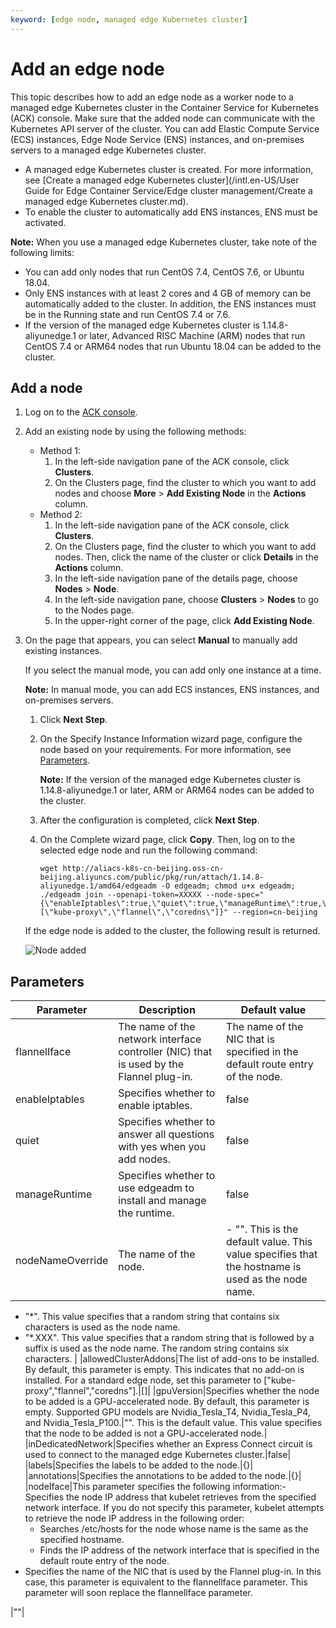 ```yaml
---
keyword: [edge node, managed edge Kubernetes cluster]
---
```


# Add an edge node

This topic describes how to add an edge node as a worker node to a managed edge Kubernetes cluster in the Container Service for Kubernetes \(ACK\) console. Make sure that the added node can communicate with the Kubernetes API server of the cluster. You can add Elastic Compute Service \(ECS\) instances, Edge Node Service \(ENS\) instances, and on-premises servers to a managed edge Kubernetes cluster.

-   A managed edge Kubernetes cluster is created. For more information, see [Create a managed edge Kubernetes cluster](/intl.en-US/User Guide for Edge Container Service/Edge cluster management/Create a managed edge Kubernetes cluster.md).
-   To enable the cluster to automatically add ENS instances, ENS must be activated.

**Note:** When you use a managed edge Kubernetes cluster, take note of the following limits:

-   You can add only nodes that run CentOS 7.4, CentOS 7.6, or Ubuntu 18.04.
-   Only ENS instances with at least 2 cores and 4 GB of memory can be automatically added to the cluster. In addition, the ENS instances must be in the Running state and run CentOS 7.4 or 7.6.
-   If the version of the managed edge Kubernetes cluster is 1.14.8-aliyunedge.1 or later, Advanced RISC Machine \(ARM\) nodes that run CentOS 7.4 or ARM64 nodes that run Ubuntu 18.04 can be added to the cluster.

## Add a node

1.  Log on to the [ACK console](https://cs.console.aliyun.com).

2.  Add an existing node by using the following methods:

    -   Method 1:
        1.  In the left-side navigation pane of the ACK console, click **Clusters**.
        2.  On the Clusters page, find the cluster to which you want to add nodes and choose **More** \> **Add Existing Node** in the **Actions** column.
    -   Method 2:
        1.  In the left-side navigation pane of the ACK console, click **Clusters**.
        2.  On the Clusters page, find the cluster to which you want to add nodes. Then, click the name of the cluster or click **Details** in the **Actions** column.
        3.  In the left-side navigation pane of the details page, choose **Nodes** \> **Node**.
        4.  In the left-side navigation pane, choose **Clusters** \> **Nodes** to go to the Nodes page.
        5.  In the upper-right corner of the page, click **Add Existing Node**.
3.  On the page that appears, you can select **Manual** to manually add existing instances.

    If you select the manual mode, you can add only one instance at a time.

    **Note:** In manual mode, you can add ECS instances, ENS instances, and on-premises servers.

    1.  Click **Next Step**.
    2.  On the Specify Instance Information wizard page, configure the node based on your requirements. For more information, see [Parameters](#section_640_7ra_xed).

        **Note:** If the version of the managed edge Kubernetes cluster is 1.14.8-aliyunedge.1 or later, ARM or ARM64 nodes can be added to the cluster.

    3.  After the configuration is completed, click **Next Step**.
    4.  On the Complete wizard page, click **Copy**. Then, log on to the selected edge node and run the following command:

        ```
        wget http://aliacs-k8s-cn-beijing.oss-cn-beijing.aliyuncs.com/public/pkg/run/attach/1.14.8-aliyunedge.1/amd64/edgeadm -O edgeadm; chmod u+x edgeadm; ./edgeadm join --openapi-token=XXXXX --node-spec="{\"enableIptables\":true,\"quiet\":true,\"manageRuntime\":true,\"nodeNameOverride\":\"*.ack.edge\",\"allowedClusterAddons\":[\"kube-proxy\",\"flannel\",\"coredns\"]}" --region=cn-beijing
        ```

    If the edge node is added to the cluster, the following result is returned.

    ![Node added](https://static-aliyun-doc.oss-accelerate.aliyuncs.com/assets/img/en-US/9883068951/p52432.png)


## Parameters

|Parameter|Description|Default value|
|---------|-----------|-------------|
|flannelIface|The name of the network interface controller \(NIC\) that is used by the Flannel plug-in.|The name of the NIC that is specified in the default route entry of the node.|
|enableIptables|Specifies whether to enable iptables.|false|
|quiet|Specifies whether to answer all questions with yes when you add nodes.|false|
|manageRuntime|Specifies whether to use edgeadm to install and manage the runtime.|false|
|nodeNameOverride|The name of the node.|-   "". This is the default value. This value specifies that the hostname is used as the node name.
-   "\*". This value specifies that a random string that contains six characters is used as the node name.
-   "\*.XXX". This value specifies that a random string that is followed by a suffix is used as the node name. The random string contains six characters. |
|allowedClusterAddons|The list of add-ons to be installed. By default, this parameter is empty. This indicates that no add-on is installed. For a standard edge node, set this parameter to \["kube-proxy","flannel","coredns"\].|\[\]|
|gpuVersion|Specifies whether the node to be added is a GPU-accelerated node. By default, this parameter is empty. Supported GPU models are Nvidia\_Tesla\_T4, Nvidia\_Tesla\_P4, and Nvidia\_Tesla\_P100.|"". This is the default value. This value specifies that the node to be added is not a GPU-accelerated node.|
|inDedicatedNetwork|Specifies whether an Express Connect circuit is used to connect to the managed edge Kubernetes cluster.|false|
|labels|Specifies the labels to be added to the node.|\{\}|
|annotations|Specifies the annotations to be added to the node.|\{\}|
|nodeIface|This parameter specifies the following information:-   Specifies the node IP address that kubelet retrieves from the specified network interface. If you do not specify this parameter, kubelet attempts to retrieve the node IP address in the following order:
    -   Searches /etc/hosts for the node whose name is the same as the specified hostname.
    -   Finds the IP address of the network interface that is specified in the default route entry of the node.
-   Specifies the name of the NIC that is used by the Flannel plug-in. In this case, this parameter is equivalent to the flannellface parameter. This parameter will soon replace the flannellface parameter.

|""|

